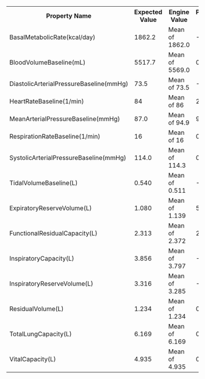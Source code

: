 <table class="doxtable">
<tr>
<th>Property Name </th><th>Expected Value </th><th>Engine Value </th><th>Percent Error </th><th>Notes  </th></tr>
<tr>
<td>BasalMetabolicRate(kcal/day) </td><td>1862.2 </td><td>Mean of 1862.0 </td><td><span class="success">-0%</span> </td><td></td></tr>
<tr>
<td>BloodVolumeBaseline(mL) </td><td>5517.7 </td><td>Mean of 5569.0 </td><td><span class="success">0.9%</span> </td><td></td></tr>
<tr>
<td>DiastolicArterialPressureBaseline(mmHg) </td><td>73.5 </td><td>Mean of 73.5 </td><td><span class="success">-0.1%</span> </td><td></td></tr>
<tr>
<td>HeartRateBaseline(1/min) </td><td>84 </td><td>Mean of 86 </td><td><span class="success">2.4%</span> </td><td></td></tr>
<tr>
<td>MeanArterialPressureBaseline(mmHg) </td><td>87.0 </td><td>Mean of 94.9 </td><td><span class="success">9.1%</span> </td><td></td></tr>
<tr>
<td>RespirationRateBaseline(1/min) </td><td>16 </td><td>Mean of 16 </td><td><span class="success">0%</span> </td><td></td></tr>
<tr>
<td>SystolicArterialPressureBaseline(mmHg) </td><td>114.0 </td><td>Mean of 114.3 </td><td><span class="success">0.2%</span> </td><td></td></tr>
<tr>
<td>TidalVolumeBaseline(L) </td><td>0.540 </td><td>Mean of 0.511 </td><td><span class="success">-5.3%</span> </td><td></td></tr>
<tr>
<td>ExpiratoryReserveVolume(L) </td><td>1.080 </td><td>Mean of 1.139 </td><td><span class="success">5.5%</span> </td><td></td></tr>
<tr>
<td>FunctionalResidualCapacity(L) </td><td>2.313 </td><td>Mean of 2.372 </td><td><span class="success">2.6%</span> </td><td></td></tr>
<tr>
<td>InspiratoryCapacity(L) </td><td>3.856 </td><td>Mean of 3.797 </td><td><span class="success">-1.5%</span> </td><td></td></tr>
<tr>
<td>InspiratoryReserveVolume(L) </td><td>3.316 </td><td>Mean of 3.285 </td><td><span class="success">-0.9%</span> </td><td></td></tr>
<tr>
<td>ResidualVolume(L) </td><td>1.234 </td><td>Mean of 1.234 </td><td><span class="success">0%</span> </td><td></td></tr>
<tr>
<td>TotalLungCapacity(L) </td><td>6.169 </td><td>Mean of 6.169 </td><td><span class="success">0%</span> </td><td></td></tr>
<tr>
<td>VitalCapacity(L) </td><td>4.935 </td><td>Mean of 4.935 </td><td><span class="success">0%</span> </td><td></td></tr>
</table>